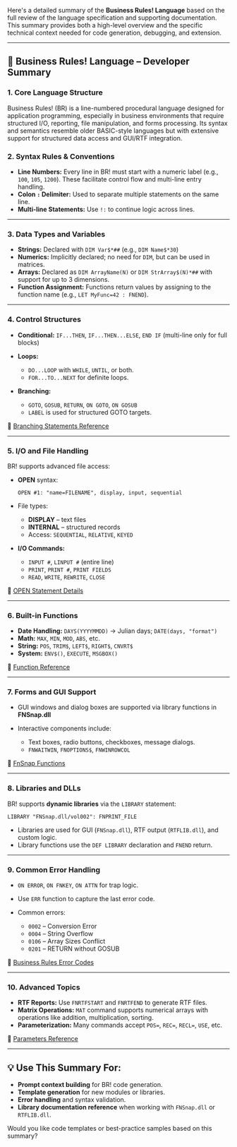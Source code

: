 Here's a detailed summary of the **Business Rules! Language** based on the full review of the language specification and supporting documentation. This summary provides both a high-level overview and the specific technical context needed for code generation, debugging, and extension.

---

## 🧠 **Business Rules! Language – Developer Summary**

### 1. **Core Language Structure**

Business Rules! (BR) is a line-numbered procedural language designed for application programming, especially in business environments that require structured I/O, reporting, file manipulation, and forms processing. Its syntax and semantics resemble older BASIC-style languages but with extensive support for structured data access and GUI/RTF integration.

### 2. **Syntax Rules & Conventions**

* **Line Numbers:** Every line in BR! must start with a numeric label (e.g., `100`, `105`, `1200`). These facilitate control flow and multi-line entry handling.
* **Colon `:` Delimiter:** Used to separate multiple statements on the same line.
* **Multi-line Statements:** Use `!:` to continue logic across lines.

---

### 3. **Data Types and Variables**

* **Strings:** Declared with `DIM Var$*##` (e.g., `DIM Name$*30`)
* **Numerics:** Implicitly declared; no need for `DIM`, but can be used in matrices.
* **Arrays:** Declared as `DIM ArrayName(N)` or `DIM StrArray$(N)*##` with support for up to 3 dimensions.
* **Function Assignment:** Functions return values by assigning to the function name (e.g., `LET MyFunc=42 : FNEND`).

---

### 4. **Control Structures**

* **Conditional:** `IF...THEN`, `IF...THEN...ELSE`, `END IF` (multi-line only for full blocks)
* **Loops:**

  * `DO...LOOP` with `WHILE`, `UNTIL`, or both.
  * `FOR...TO...NEXT` for definite loops.
* **Branching:**

  * `GOTO`, `GOSUB`, `RETURN`, `ON GOTO`, `ON GOSUB`
  * `LABEL` is used for structured GOTO targets.

🔗 [Branching Statements Reference](https://brulescorp.com/brwiki2/index.php?title=Branching_Statements)

---

### 5. **I/O and File Handling**

BR! supports advanced file access:

* **OPEN** syntax:

  ```br
  OPEN #1: "name=FILENAME", display, input, sequential
  ```
* File types:

  * **DISPLAY** – text files
  * **INTERNAL** – structured records
  * Access: `SEQUENTIAL`, `RELATIVE`, `KEYED`
* **I/O Commands:**

  * `INPUT #`, `LINPUT #` (entire line)
  * `PRINT`, `PRINT #`, `PRINT FIELDS`
  * `READ`, `WRITE`, `REWRITE`, `CLOSE`

🔗 [OPEN Statement Details](https://brulescorp.com/brwiki2/index.php?title=OPEN)

---

### 6. **Built-in Functions**

* **Date Handling:** `DAYS(YYYYMMDD)` → Julian days; `DATE(days, "format")`
* **Math:** `MAX`, `MIN`, `MOD`, `ABS`, etc.
* **String:** `POS`, `TRIM$`, `LEFT$`, `RIGHT$`, `CNVRT$`
* **System:** `ENV$()`, `EXECUTE`, `MSGBOX()`

🔗 [Function Reference](https://brulescorp.com/brwiki2/index.php?title=Category:Functions)

---

### 7. **Forms and GUI Support**

* GUI windows and dialog boxes are supported via library functions in **FNSnap.dll**
* Interactive components include:

  * Text boxes, radio buttons, checkboxes, message dialogs.
  * `FNWAITWIN`, `FNOPTIONS$`, `FNWINROWCOL`

🔗 [FnSnap Functions](https://brulescorp.com/brwiki2/index.php?title=FnSnap)

---

### 8. **Libraries and DLLs**

BR! supports **dynamic libraries** via the `LIBRARY` statement:

```br
LIBRARY "FNSnap.dll/vol002": FNPRINT_FILE
```

* Libraries are used for GUI (`FNSnap.dll`), RTF output (`RTFLIB.dll`), and custom logic.
* Library functions use the `DEF LIBRARY` declaration and `FNEND` return.

---

### 9. **Common Error Handling**

* `ON ERROR`, `ON FNKEY`, `ON ATTN` for trap logic.
* Use `ERR` function to capture the last error code.
* Common errors:

  * `0002` – Conversion Error
  * `0004` – String Overflow
  * `0106` – Array Sizes Conflict
  * `0201` – RETURN without GOSUB

🔗 [Business Rules Error Codes](https://brulescorp.com/brwiki2/index.php?title=Business_Rules_Errors)

---

### 10. **Advanced Topics**

* **RTF Reports:** Use `FNRTFSTART` and `FNRTFEND` to generate RTF files.
* **Matrix Operations:** `MAT` command supports numerical arrays with operations like addition, multiplication, sorting.
* **Parameterization:** Many commands accept `POS=`, `REC=`, `RECL=`, `USE`, etc.

🔗 [Parameters Reference](https://brulescorp.com/brwiki2/index.php?title=Category:All_Parameters)

---

## 💡 Use This Summary For:

* **Prompt context building** for BR! code generation.
* **Template generation** for new modules or libraries.
* **Error handling** and syntax validation.
* **Library documentation reference** when working with `FNSnap.dll` or `RTFLIB.dll`.

Would you like code templates or best-practice samples based on this summary?
